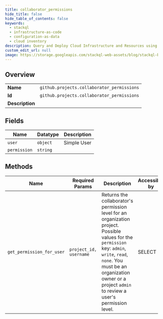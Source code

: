 ```yaml
---
title: collaborator_permissions
hide_title: false
hide_table_of_contents: false
keywords:
  - stackql
  - infrastructure-as-code
  - configuration-as-data
  - cloud inventory
description: Query and Deploy Cloud Infrastructure and Resources using SQL
custom_edit_url: null
image: https://storage.googleapis.com/stackql-web-assets/blog/stackql-blog-post-featured-image.png
---
```

  
    

## Overview
<table><tbody>
<tr><td><b>Name</b></td><td><code>github.projects.collaborator_permissions</code></td></tr>
<tr><td><b>Id</b></td><td><code>github.projects.collaborator_permissions</code></td></tr>
<tr><td><b>Description</b></td><td></td></tr>
</tbody></table>

## Fields
| Name | Datatype | Description |
| ---- | -------- | ----------- |
| `user` | `object` | Simple User |
| `permission` | `string` |  |
## Methods
| Name | Required Params | Description | Accessible by |
| ---- | --------------- | ----------- | ------------- |
| `get_permission_for_user` | `project_id, username` | Returns the collaborator's permission level for an organization project. Possible values for the `permission` key: `admin`, `write`, `read`, `none`. You must be an organization owner or a project `admin` to review a user's permission level. | SELECT |
